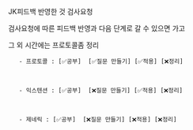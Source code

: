 JK피드백 반영한 것 검사요청


검사요청에 따른 피드백 반영과 다음 단계로 갈 수 있으면 가고

그 외 시간에는 프로토콜좀 정리



       - 프로토콜 : [✅공부]  [✅질문 만들기] [✅적용] [❌정리]



       - 익스텐션 : [✅공부]  [❌질문 만들기] [✅적용] [❌정리]



       - 제네릭 : [✅공부]  [❌질문 만들기] [❌적용] [❌정리]
